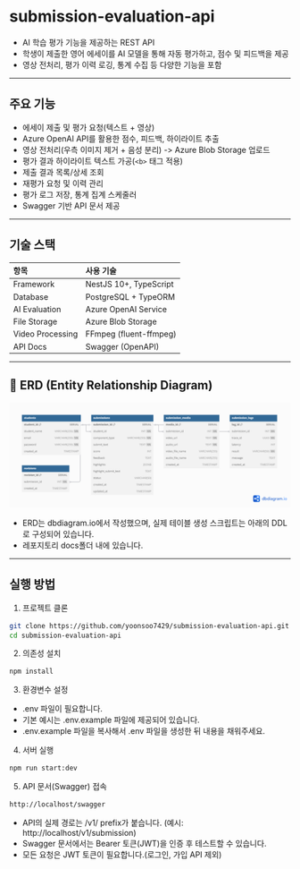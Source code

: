 # submission-evaluation-api

- AI 학습 평가 기능을 제공하는 REST API
- 학생이 제출한 영어 에세이를 AI 모델을 통해 자동 평가하고, 점수 및 피드백을 제공
- 영상 전처리, 평가 이력 로깅, 통계 수집 등 다양한 기능을 포함

---

## 주요 기능

- 에세이 제출 및 평가 요청(텍스트 + 영상)
- Azure OpenAI API를 활용한 점수, 피드백, 하이라이트 추출
- 영상 전처리(우측 이미지 제거 + 음성 분리) -> Azure Blob Storage 업로드
- 평가 결과 하이라이트 텍스트 가공(`<b>` 태그 적용)
- 제출 결과 목록/상세 조회
- 재평가 요청 및 이력 관리
- 평가 로그 저장, 통계 집계 스케줄러
- Swagger 기반 API 문서 제공

---

## 기술 스택

| 항목             | 사용 기술              |
| :--------------- | :--------------------- |
| Framework        | NestJS 10+, TypeScript |
| Database         | PostgreSQL + TypeORM   |
| AI Evaluation    | Azure OpenAI Service   |
| File Storage     | Azure Blob Storage     |
| Video Processing | FFmpeg (fluent-ffmpeg) |
| API Docs         | Swagger (OpenAPI)      |

---

## 📘 ERD (Entity Relationship Diagram)

![ERD](./docs/erd.png)

- ERD는 dbdiagram.io에서 작성했으며, 실제 테이블 생성 스크립트는 아래의 DDL로 구성되어 있습니다.
- 레포지토리 docs폴더 내에 있습니다.

---

## 실행 방법

1. 프로젝트 클론

```bash
git clone https://github.com/yoonsoo7429/submission-evaluation-api.git
cd submission-evaluation-api
```

2. 의존성 설치

```bash
npm install
```

3. 환경변수 설정

- .env 파일이 필요합니다.
- 기본 예시는 .env.example 파일에 제공되어 있습니다.
- .env.example 파일을 복사해서 .env 파일을 생성한 뒤 내용을 채워주세요.

4. 서버 실행

```bash
npm run start:dev
```

5. API 문서(Swagger) 접속

```bash
http://localhost/swagger
```

- API의 실제 경로는 /v1/ prefix가 붙습니다. (예시: http://localhost/v1/submission)
- Swagger 문서에서는 Bearer 토큰(JWT)을 인증 후 테스트할 수 있습니다.
- 모든 요청은 JWT 토큰이 필요합니다.(로그인, 가입 API 제외)
